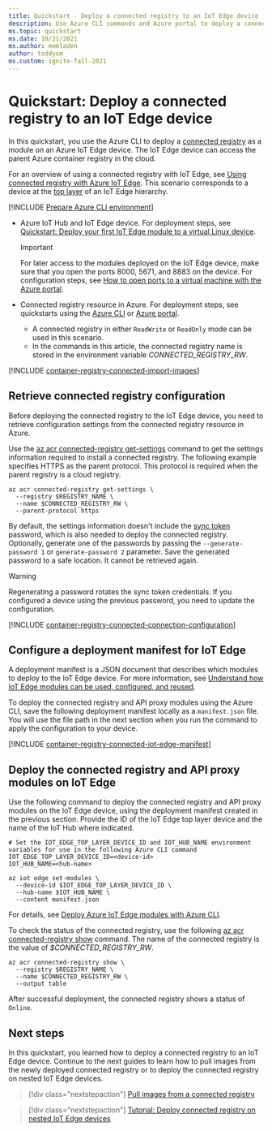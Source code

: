 ```yaml
---
title: Quickstart - Deploy a connected registry to an IoT Edge device
description: Use Azure CLI commands and Azure portal to deploy a connected Azure container registry to an Azure IoT Edge device.
ms.topic: quickstart
ms.date: 10/21/2021
ms.author: memladen
author: toddysm
ms.custom: ignite-fall-2021
---
```


# Quickstart: Deploy a connected registry to an IoT Edge device

In this quickstart, you use the Azure CLI to deploy a [connected registry](intro-connected-registry.md) as a module on an Azure IoT Edge device. The IoT Edge device can access the parent Azure container registry in the cloud.

For an overview of using a connected registry with IoT Edge, see [Using connected registry with Azure IoT Edge](overview-connected-registry-and-iot-edge.md). This scenario corresponds to a device at the [top layer](overview-connected-registry-and-iot-edge.md#top-layer) of an IoT Edge hierarchy. 


[!INCLUDE [Prepare Azure CLI environment](../../includes/azure-cli-prepare-your-environment.md)]
* Azure IoT Hub and IoT Edge device. For deployment steps, see [Quickstart: Deploy your first IoT Edge module to a virtual Linux device](../iot-edge/quickstart-linux.md).
  > [!IMPORTANT]
  > For later access to the modules deployed on the IoT Edge device, make sure that you open the ports 8000, 5671, and 8883 on the device. For configuration steps, see [How to open ports to a virtual machine with the Azure portal](../virtual-machines/windows/nsg-quickstart-portal.md). 

* Connected registry resource in Azure. For deployment steps, see quickstarts using the [Azure CLI][quickstart-connected-registry-cli] or [Azure portal][quickstart-connected-registry-portal]. 

    * A connected registry in either `ReadWrite` or `ReadOnly` mode can be used in this scenario. 
    * In the commands in this article, the connected registry name is stored in the environment variable *CONNECTED_REGISTRY_RW*.

[!INCLUDE [container-registry-connected-import-images](../../includes/container-registry-connected-import-images.md)]

## Retrieve connected registry configuration

Before deploying the connected registry to the IoT Edge device, you need to retrieve configuration settings from the connected registry resource in Azure.

Use the [az acr connected-registry get-settings][az-acr-connected-registry-get-settings] command to get the settings information required to install a connected registry. The following example specifies HTTPS as the parent protocol. This protocol is required when the parent registry is a cloud registry.

```azurecli
az acr connected-registry get-settings \
  --registry $REGISTRY_NAME \
  --name $CONNECTED_REGISTRY_RW \
  --parent-protocol https
```

By default, the settings information doesn't include the [sync token](overview-connected-registry-access.md#sync-token) password, which is also needed to deploy the connected registry. Optionally, generate one of the passwords by passing the `--generate-password 1` or `generate-password 2` parameter. Save the generated password to a safe location. It cannot be retrieved again.

> [!WARNING]
> Regenerating a password rotates the sync token credentials. If you configured a device using the previous password, you need to update the configuration.

[!INCLUDE [container-registry-connected-connection-configuration](../../includes/container-registry-connected-connection-configuration.md)]

## Configure a deployment manifest for IoT Edge

A deployment manifest is a JSON document that describes which modules to deploy to the IoT Edge device. For more information, see [Understand how IoT Edge modules can be used, configured, and reused](../iot-edge/module-composition.md).

To deploy the connected registry and API proxy modules using the Azure CLI, save the following deployment manifest locally as a `manifest.json` file. You will use the file path in the next section when you run the command to apply the configuration to your device.

[!INCLUDE [container-registry-connected-iot-edge-manifest](../../includes/container-registry-connected-iot-edge-manifest.md)]

## Deploy the connected registry and API proxy modules on IoT Edge

Use the following command to deploy the connected registry and API proxy modules on the IoT Edge device, using the deployment manifest created in the previous section. Provide the ID of the IoT Edge top layer device and the name of the IoT Hub where indicated.

```azurecli
# Set the IOT_EDGE_TOP_LAYER_DEVICE_ID and IOT_HUB_NAME environment variables for use in the following Azure CLI command
IOT_EDGE_TOP_LAYER_DEVICE_ID=<device-id>
IOT_HUB_NAME=<hub-name>

az iot edge set-modules \
  --device-id $IOT_EDGE_TOP_LAYER_DEVICE_ID \
  --hub-name $IOT_HUB_NAME \
  --content manifest.json
```

For details, see [Deploy Azure IoT Edge modules with Azure CLI](../iot-edge/how-to-deploy-modules-cli.md).

To check the status of the connected registry, use the following [az acr connected-registry show][az-acr-connected-registry-show] command. The name of the connected registry is the value of *$CONNECTED_REGISTRY_RW*.

```azurecli
az acr connected-registry show \
  --registry $REGISTRY_NAME \
  --name $CONNECTED_REGISTRY_RW \
  --output table
```

After successful deployment, the connected registry shows a status of `Online`.

## Next steps

In this quickstart, you learned how to deploy a connected registry to an IoT Edge device. Continue to the next guides to learn how to pull images from the newly deployed connected registry or to deploy the connected registry on nested IoT Edge devices.


> [!div class="nextstepaction"]
> [Pull images from a connected registry][pull-images-from-connected-registry]

> [!div class="nextstepaction"]
> [Tutorial: Deploy connected registry on nested IoT Edge devices][tutorial-connected-registry-nested]

<!-- LINKS - internal -->
[az-acr-connected-registry-get-settings]: /cli/azure/acr/connected-registry/install#az_acr_connected_registry_get_settings
[az-acr-connected-registry-show]: /cli/azure/acr/connected-registr#az_acr_connected_registry_show
[az-acr-import]:/cli/azure/acr#az_acr_import
[az-acr-token-credential-generate]: /cli/azure/acr/token/credential?#az_acr_token_credential_generate
[container-registry-intro]: container-registry-intro.md
[pull-images-from-connected-registry]: pull-images-from-connected-registry.md
[quickstart-connected-registry-cli]: quickstart-connected-registry-cli.md
[quickstart-connected-registry-portal]: quickstart-connected-registry-portal.md
[tutorial-connected-registry-nested]: tutorial-deploy-connected-registry-nested-iot-edge-cli.md
